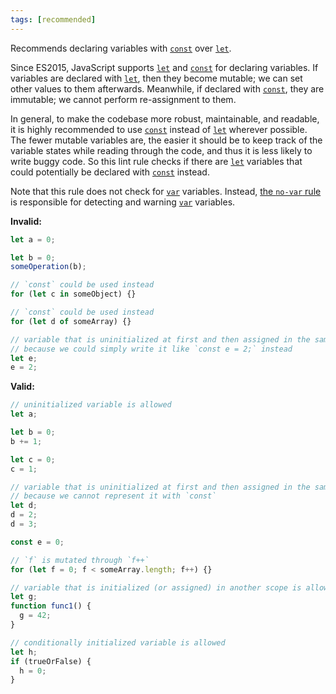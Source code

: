 ```yaml
---
tags: [recommended]
---
```


Recommends declaring variables with [`const`] over [`let`].

Since ES2015, JavaScript supports [`let`] and [`const`] for declaring variables.
If variables are declared with [`let`], then they become mutable; we can set
other values to them afterwards. Meanwhile, if declared with [`const`], they are
immutable; we cannot perform re-assignment to them.

In general, to make the codebase more robust, maintainable, and readable, it is
highly recommended to use [`const`] instead of [`let`] wherever possible. The
fewer mutable variables are, the easier it should be to keep track of the
variable states while reading through the code, and thus it is less likely to
write buggy code. So this lint rule checks if there are [`let`] variables that
could potentially be declared with [`const`] instead.

Note that this rule does not check for [`var`] variables. Instead,
[the `no-var` rule](/lint/rules/no-var) is responsible for detecting and warning
[`var`] variables.

[`let`]: https://developer.mozilla.org/en-US/docs/Web/JavaScript/Reference/Statements/let
[`const`]: https://developer.mozilla.org/en-US/docs/Web/JavaScript/Reference/Statements/const
[`var`]: https://developer.mozilla.org/en-US/docs/Web/JavaScript/Reference/Statements/var

**Invalid:**

```typescript
let a = 0;

let b = 0;
someOperation(b);

// `const` could be used instead
for (let c in someObject) {}

// `const` could be used instead
for (let d of someArray) {}

// variable that is uninitialized at first and then assigned in the same scope is NOT allowed
// because we could simply write it like `const e = 2;` instead
let e;
e = 2;
```

**Valid:**

```typescript
// uninitialized variable is allowed
let a;

let b = 0;
b += 1;

let c = 0;
c = 1;

// variable that is uninitialized at first and then assigned in the same scope _two or more times_ is allowed
// because we cannot represent it with `const`
let d;
d = 2;
d = 3;

const e = 0;

// `f` is mutated through `f++`
for (let f = 0; f < someArray.length; f++) {}

// variable that is initialized (or assigned) in another scope is allowed
let g;
function func1() {
  g = 42;
}

// conditionally initialized variable is allowed
let h;
if (trueOrFalse) {
  h = 0;
}
```
